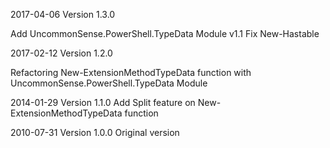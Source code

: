 ﻿2017-04-06    Version 1.3.0

  Add  UncommonSense.PowerShell.TypeData Module v1.1
  Fix New-Hastable
  

2017-02-12    Version 1.2.0

  Refactoring New-ExtensionMethodTypeData function with UncommonSense.PowerShell.TypeData Module


2014-01-29   Version 1.1.0
 Add Split feature on New-ExtensionMethodTypeData function


2010-07-31    Version 1.0.0
Original version
